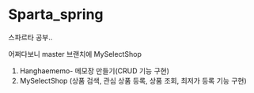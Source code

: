 # Sparta_spring
스파르타 공부..

어쩌다보니 master 브랜치에 MySelectShop

1. Hanghaememo- 메모장 만들기(CRUD 기능 구현)
2. MySelectShop (상품 검색, 관심 상품 등록, 상품 조회, 최저가 등록 기능 구현)
